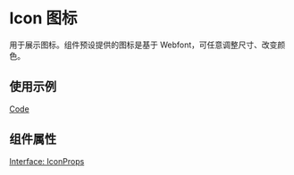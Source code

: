 # Icon 图标

用于展示图标。组件预设提供的图标是基于 Webfont，可任意调整尺寸、改变颜色。

## 使用示例

[Code](./demo/index.tsx)

## 组件属性

[Interface: IconProps](./Icon.tsx)
